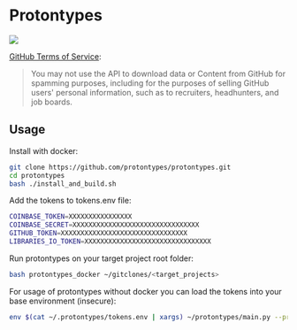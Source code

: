 # Protontypes 
![](https://github.com/protontypes/protontypes/workflows/build_and_run/badge.svg)

[GitHub Terms of Service](https://help.github.com/en/github/site-policy/github-terms-of-service#h-api-terms): 
> You may not use the API to download data or Content from GitHub for spamming purposes, including for the purposes of selling GitHub users' personal information, such as to recruiters, headhunters, and job boards.


## Usage

Install with docker:

```bash
git clone https://github.com/protontypes/protontypes.git
cd protontypes
bash ./install_and_build.sh
```

Add the tokens to tokens.env file:

```bash
COINBASE_TOKEN=XXXXXXXXXXXXXXXX
COINBASE_SECRET=XXXXXXXXXXXXXXXXXXXXXXXXXXXXXXXX
GITHUB_TOKEN=XXXXXXXXXXXXXXXXXXXXXXXXXXXXXXXX
LIBRARIES_IO_TOKEN=XXXXXXXXXXXXXXXXXXXXXXXXXXXXXXXX
```

Run protontypes on your target project root folder:

```bash
bash protontypes_docker ~/gitclones/<target_projects>
```

For usage of protontypes without docker you can load the tokens into your base environment (insecure):

```bash
env $(cat ~/.protontypes/tokens.env | xargs) ~/protontypes/main.py --project=$PROJECT_DIR_TO_SCAN
```

